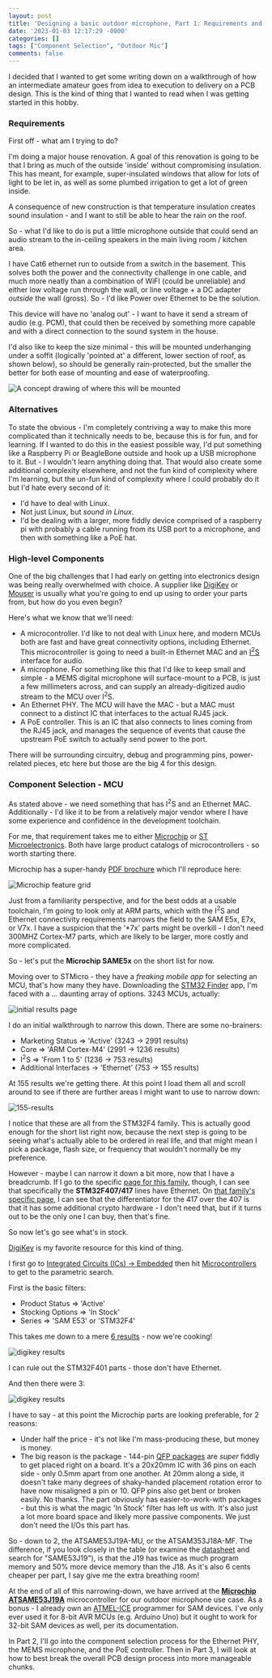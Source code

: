 ```yaml
---
layout: post
title: 'Designing a basic outdoor microphone, Part 1: Requirements and High-Level Component Selection'
date: '2023-01-03 12:17:29 -0800'
categories: []
tags: ["Component Selection", "Outdoor Mic"]
comments: false
---
```

I decided that I wanted to get some writing down on a walkthrough of how an intermediate amateur goes from idea to execution to delivery on a PCB design.  This is the kind of thing that I wanted to read when I was getting started in this hobby.

### Requirements

First off - what am I trying to do?

I'm doing a major house renovation.  A goal of this renovation is going to be that I bring as much of the outside 'inside' without compromising insulation.  This has meant, for example, super-insulated windows that allow for lots of light to be let in, as well as some plumbed irrigation to get a lot of green inside.

A consequence of new construction is that temperature insulation creates sound insulation - and I want to still be able to hear the rain on the roof.

So - what I'd like to do is put a little microphone outside that could send an audio stream to the in-ceiling speakers in the main living room / kitchen area.

I have Cat6 ethernet run to outside from a switch in the basement.  This solves both the power and the connectivity challenge in one cable, and much more neatly than a combination of WiFI (could be unreliable) and either low voltage run through the wall, or line voltage + a DC adapter *outside* the wall (gross).  So - I'd like Power over Ethernet to be the solution.

This device will have no 'analog out' - I want to have it send a stream of audio (e.g. PCM), that could then be received by something more capable and with a direct connection to the sound system in the house.

I'd also like to keep the size minimal - this will be mounted underhanging under a soffit (logically 'pointed at' a different, lower section of roof, as shown below), so should be generally rain-protected, but the smaller the better for both ease of mounting and ease of waterproofing.

![A concept drawing of where this will be mounted](/assets/img/mic-mount.png)

### Alternatives

To state the obvious - I'm completely contriving a way to make this more complicated than it technically needs to be, because this is for fun, and for learning.  If I wanted to do this in the easiest possible way, I'd put something like a Raspberry Pi or BeagleBone outside and hook up a USB microphone to it.  But - I wouldn't learn anything doing that.  That would also create some additional complexity elsewhere, and not the fun kind of complexity where I'm learning, but the un-fun kind of complexity where I could probably do it but I'd hate every second of it:

* I'd have to deal with Linux.
* Not just Linux, but *sound in Linux*.
* I'd be dealing with a larger, more fiddly device comprised of a raspberry pi with probably a cable running from its USB port to a microphone, and then with something like a PoE hat.

### High-level Components

One of the big challenges that I had early on getting into electronics design was being really overwhelmed with choice.  A supplier like [DigiKey](https://www.digikey.com) or [Mouser](https:///www.mouser.com) is usually what you're going to end up using to order your parts from, but how do you even begin?

Here's what we know that we'll need:

* A microcontroller.  I'd like to not deal with Linux here, and modern MCUs both are fast and have great connectivity options, including Ethernet.  This microcontroller is going to need a built-in Ethernet MAC and an [I<sup>2</sup>S](https://en.wikipedia.org/wiki/I%C2%B2S) interface for audio.
* A microphone.  For something like this that I'd like to keep small and simple - a MEMS digital microphone will surface-mount to a PCB, is just a few millimeters across, and can supply an already-digitized audio stream to the MCU over I<sup>2</sup>S.
* An Ethernet PHY.  The MCU will have the MAC - but a MAC must connect to a distinct IC that interfaces to the actual RJ45 jack.
* A PoE controller.  This is an IC that also connects to lines coming from the RJ45 jack, and manages the sequence of events that cause the upstream PoE switch to actually send power to the port.

There will be surrounding circuitry, debug and programming pins, power-related pieces, etc here but those are the big 4 for this design.

### Component Selection - MCU

As stated above - we need something that has I<sup>2</sup>S and an Ethernet MAC.  Additionally - I'd like it to be from a relatively major vendor where I have some experience and confidence in the development toolchain.

For me, that requirement takes me to either [Microchip](https://www.microchip.com) or [ST Microelectronics](https://www.st.com).  Both have large product catalogs of microcontrollers - so worth starting there.

Microchip has a super-handy [PDF brochure](https://ww1.microchip.com/downloads/aemDocuments/documents/MCT32/ProductDocuments/Brochures/60001455.pdf) which I'll reproduce here:

![Microchip feature grid](/assets/img/microchip-brochure.png)

Just from a familiarity perspective, and for the best odds at a usable toolchain, I'm going to look only at ARM parts, which with the I<sup>2</sup>S and Ethernet connectivity requirements narrows the field to the SAM E5x, E7x, or V7x.  I have a suspicion that the '*7x' parts might be overkill - I don't need 300MHZ Cortex-M7 parts, which are likely to be larger, more costly and more complicated.

So - let's put the **Microchip SAME5x** on the short list for now.

Moving over to STMicro - they have a *freaking mobile app* for selecting an MCU, that's how many they have.  Downloading the [STM32 Finder](https://apps.apple.com/us/app/stm32-finder/id864903472) app, I'm faced with a ... daunting array of options.  3243 MCUs, actually:

![initial results page](/assets/img/initial-stm-results.png)

I do an initial walkthrough to narrow this down.  There are some no-brainers:

* Marketing Status => 'Active' (3243 -> 2991 results)
* Core => 'ARM Cortex-M4' (2991 -> 1236 results)
* I<sup>2</sup>S => 'From 1 to 5' (1236 -> 753 results)
* Additional Interfaces -> 'Ethernet' (753 -> 155 results)

At 155 results we're getting there.  At this point I load them all and scroll around to see if there are further areas I might want to use to narrow down:

![155-results](/assets/img/stm-search-155.png)

I notice that these are all from the STM32F4 family.  This is actually good enough for the short list right now, because the next step is going to be seeing what's actually able to be ordered in real life, and that might mean I pick a package, flash size, or frequency that wouldn't normally be my preference.

However - maybe I can narrow it down a bit more, now that I have a breadcrumb.  If I go to the specific [page for this family](https://www.st.com/en/microcontrollers-microprocessors/stm32f4-series.html), though, I can see that specifically the **STM32F407/417** lines have Ethernet.  On [that family's specific page](https://www.st.com/en/microcontrollers-microprocessors/stm32f407-417.html), I can see that the differentiator for the 417 over the 407 is that it has some additional crypto hardware - I don't need that, but if it turns out to be the only one I can buy, then that's fine.

So now let's go see what's in stock.

[DigiKey](https://www.digikey.com) is my favorite resource for this kind of thing.

I first go to [Integrated Circuits (ICs) -> Embedded](https://www.digikey.com/en/products/category/integrated-circuits-ics/embedded/2012) then hit [Microcontrollers](https://www.digikey.com/en/products/filter/embedded/microcontrollers/685) to get to the parametric search.

First is the basic filters:

* Product Status => 'Active'
* Stocking Options => 'In Stock'
* Series => 'SAM E53' or 'STM32F4'

This takes me down to a mere [6 results](https://www.digikey.com/en/products/filter/embedded/microcontrollers/685?s=N4IgjCBcpgnAHLKoDGUBmBDANgZwKYA0IA9lANogAMIAugL7EC0E0IakWeRpF4ArDWIAWWAHY6jEEwBMydlAAuAJwCuPMpEr9JzYfI5cCxTdsQyhIYTLEyAbJPr0gA) - now we're cooking!

![digikey results](/assets/img/digikey-results-mcu.png)

I can rule out the STM32F401 parts - those don't have Ethernet.

And then there were 3:

![digikey results](/assets/img/digikey-results-mcu-3.png)

I have to say - at this point the Microchip parts are looking preferable, for 2 reasons:

* Under half the price - it's not like I'm mass-producing these, but money is money.
* The big reason is the package - 144-pin [QFP packages](https://en.wikipedia.org/wiki/Quad_flat_package) are *super* fiddly to get placed right on a board.  It's a 20x20mm IC with 36 pins on each side - only 0.5mm apart from one another.  At 20mm along a side, it doesn't take many degrees of shaky-handed placement rotation error to have now misaligned a pin or 10.  QFP pins also get bent or broken easily.  No thanks.  The part obviously has easier-to-work-with packages - but this is what the magic 'In Stock' filter has left us with.  It's also just a lot more board space and likely more passive components.  We just don't need the I/Os this part has.

So - down to 2, the ATSAME53J19A-MU, or the ATSAM353J18A-MF.  The difference, if you look closely in the table (or examine the [datasheet](https://ww1.microchip.com/downloads/en/DeviceDoc/SAM_D5x_E5x_Family_Data_Sheet_DS60001507G.pdf) and search for "SAME53J19"), is that the J19 has twice as much program memory and 50% more device memory than the J18.  As it's also 6 cents cheaper per part, I say give me the extra breathing room!

At the end of all of this narrowing-down, we have arrived at the [**Microchip ATSAME53J19A**](https://www.microchip.com/en-us/product/ATSAME53J19A) microcontroller for our outdoor microphone use case.  As a bonus - I already own an [ATMEL-ICE](https://www.microchip.com/en-us/development-tool/ATATMEL-ICE) programmer for SAM devices.  I've only ever used it for 8-bit AVR MCUs (e.g. Arduino Uno) but it ought to work for 32-bit SAM devices as well, per its documentation.

In Part 2, I'll go into the component selection process for the Ethernet PHY, the MEMS microphone, and the PoE controller.  Then in Part 3, I will look at how to best break the overall PCB design process into more manageable chunks.
